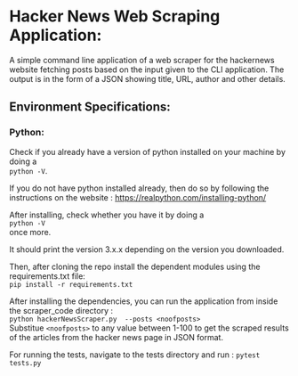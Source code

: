 # Hacker News Web Scraping Application:
A simple command line application of a web scraper for the hackernews website fetching posts based on the input given to the CLI application. The output is in the form of a JSON showing title, URL, author and other details.

## Environment Specifications:
### Python:
Check if you already have a version of python installed on your machine by doing a 
</br>`python -V`.</br>

If you do not have python installed already, then do so by following the instructions on the website : https://realpython.com/installing-python/ </br>

After installing, check whether you have it by doing a </br> `python -V` </br>once more. </br>

It should print the version 3.x.x depending on the version you downloaded. </br>

Then, after cloning the repo install the dependent modules using the requirements.txt file:</br>
`pip install -r requirements.txt`</br>

After installing the dependencies, you can run the application from inside the scraper_code directory : </br>
`python hackerNewsScraper.py  --posts <noofposts>`</br>
Substitue `<noofposts>` to any value between 1-100 to get the scraped results of the articles from the hacker news page in JSON format. </br>

For running the tests, navigate to the tests directory and run :
`pytest tests.py `




